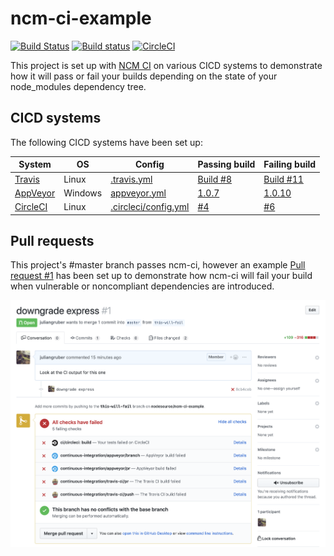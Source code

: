 # ncm-ci-example

[![Build Status](https://travis-ci.org/nodesource/ncm-ci-example.svg?branch=master)](https://travis-ci.org/nodesource/ncm-ci-example)
[![Build status](https://ci.appveyor.com/api/projects/status/60va55ijw8abeq5k/branch/master?svg=true)](https://ci.appveyor.com/project/juliangruber/ncm-ci-example/branch/master)
[![CircleCI](https://circleci.com/gh/nodesource/ncm-ci-example/tree/master.svg?style=svg)](https://circleci.com/gh/nodesource/ncm-ci-example/tree/master)

This project is set up with [NCM CI](https://github.com/nodesource/ncm-ci) on various CICD systems to demonstrate how it will
pass or fail your builds depending on the state of your node_modules dependency tree.

## CICD systems

The following CICD systems have been set up:

| System | OS | Config | Passing build | Failing build |
|--------|----|--------|---------------|---------------|
| [Travis](https://travis-ci.org) | Linux | [.travis.yml](.travis.yml) | [Build #8](https://travis-ci.org/nodesource/ncm-ci-example/builds/439531282)         | [Build #11](https://travis-ci.org/nodesource/ncm-ci-example/builds/439531923) |
| [AppVeyor](https://www.appveyor.com) | Windows | [appveyor.yml](appveyor.yml) | [1.0.7](https://ci.appveyor.com/project/juliangruber/ncm-ci-example/builds/19395094) | [1.0.10](https://ci.appveyor.com/project/juliangruber/ncm-ci-example/builds/19395134) |
| [CircleCI](https://circleci.com) | Linux | [.circleci/config.yml](.circleci/config.yml) | [#4](https://circleci.com/gh/nodesource/ncm-ci-example/4)                            | [#6](https://circleci.com/gh/nodesource/ncm-ci-example/6) |

## Pull requests

This project's #master branch passes ncm-ci, however an example [Pull request #1](https://github.com/nodesource/ncm-ci-example/pull/1) has been set up to demonstrate how ncm-ci will fail your build when vulnerable or noncompliant dependencies are introduced.

![pull request screenshot](screenshot.png)

